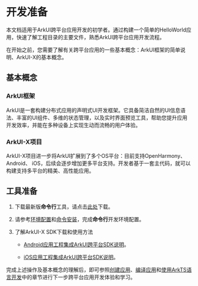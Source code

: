 # 开发准备

本文档适用于ArkUI跨平台应用开发的初学者。通过构建一个简单的HelloWorld应用，快速了解工程目录的主要文件，熟悉ArkUI跨平台应用开发流程。

在开始之前，您需要了解有关跨平台应用的一些基本概念：ArkUI框架的简单说明、ArkUI-X的基本概念。

## 基本概念

### ArkUI框架

ArkUI是一套构建分布式应用的声明式UI开发框架。它具备简洁自然的UI信息语法、丰富的UI组件、多维的状态管理，以及实时界面预览工具，帮助您提升应用开发效率，并能在多种设备上实现生动而流畅的用户体验。

### ArkUI-X项目

ArkUI-X项目进一步将ArkUI扩展到了多个OS平台：目前支持OpenHarmony、Android、 iOS，后续会逐步增加更多平台支持。开发者基于一套主代码，就可以构建支持多平台的精美、高性能应用。


## 工具准备

1. 下载最新版**命令行**工具，请点击[此处](https://gitee.com/arkui-x/cli/repository/archive/master.zip)下载。

2. 请参考[环境配置](./start-with-ace-tools.md#环境配置)和[命令安装](./start-with-ace-tools.md#命令安装)，完成**命令行**开发环境配置。

3. 了解ArkUI-X SDK下载和使用方法

   - [Android应用工程集成ArkUI跨平台SDK说明](../../contribute/tutorial/how-to-build-Android-app.md)。

   - [iOS应用工程集成ArkUI跨平台SDK说明](../../contribute/tutorial/how-to-build-iOS-app.md)。

完成上述操作及基本概念的理解后，即可参照[创建应用](./start-with-ace-tools.md#创建应用)、[编译应用](./start-with-ace-tools.md#项目编译)和[使用ArkTS语言开发](./start-with-ets-fa.md)中的章节进行下一步跨平台应用开发体验和学习。
